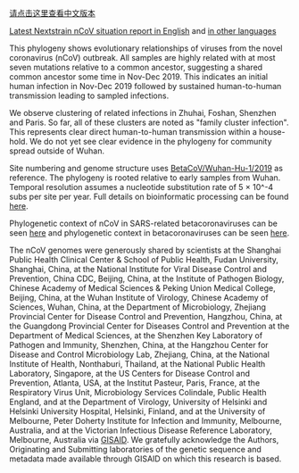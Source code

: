 [请点击这里查看中文版本](/ncov/zh)

[Latest Nextstrain nCoV situation report in English](https://nextstrain.org/narratives/ncov/sit-rep/2020-01-30) and [in other languages](https://nextstrain.org/narratives/ncov/sit-rep/)

This phylogeny shows evolutionary relationships of viruses from the novel coronavirus (nCoV) outbreak. All samples are highly related with at most seven mutations relative to a common ancestor, suggesting a shared common ancestor some time in Nov-Dec 2019. This indicates an initial human infection in Nov-Dec 2019 followed by sustained human-to-human transmission leading to sampled infections.

We observe clustering of related infections in Zhuhai, Foshan, Shenzhen and Paris. So far, all of these clusters are noted as "family cluster infection". This represents clear direct human-to-human transmission within a house-hold. We do not yet see clear evidence in the phylogeny for community spread outside of Wuhan.

Site numbering and genome structure uses [BetaCoV/Wuhan-Hu-1/2019](https://www.ncbi.nlm.nih.gov/nuccore/MN908947) as reference. The phylogeny is rooted relative to early samples from Wuhan. Temporal resolution assumes a nucleotide substitution rate of 5 &times; 10^-4 subs per site per year. Full details on bioinformatic processing can be found [here](https://github.com/nextstrain/ncov).

Phylogenetic context of nCoV in SARS-related betacoronaviruses can be seen [here](https://nextstrain.org/groups/blab/sars-like-cov) and phylogenetic context in betacoronaviruses can be seen [here](https://nextstrain.org/groups/blab/beta-cov).

The nCoV genomes were generously shared by scientists at the Shanghai Public Health Clinical Center & School of Public Health, Fudan University, Shanghai, China, at the National Institute for Viral Disease Control and Prevention, China CDC, Beijing, China, at the Institute of Pathogen Biology, Chinese Academy of Medical Sciences & Peking Union Medical College, Beijing, China, at the Wuhan Institute of Virology, Chinese Academy of Sciences, Wuhan, China, at the Department of Microbiology, Zhejiang Provincial Center for Disease Control and Prevention, Hangzhou, China, at the Guangdong Provincial Center for Diseases Control and Prevention at the Department of Medical Sciences, at the Shenzhen Key Laboratory of Pathogen and Immunity, Shenzhen, China, at the Hangzhou Center for Disease and Control Microbiology Lab, Zhejiang, China, at the National Institute of Health, Nonthaburi, Thailand, at the National Public Health Laboratory, Singapore, at the US Centers for Disease Control and Prevention, Atlanta, USA, at the Institut Pasteur, Paris, France, at the Respiratory Virus Unit, Microbiology Services Colindale, Public Health England, and at the Department of Virology, University of Helsinki and Helsinki University Hospital, Helsinki, Finland, and at the University of Melbourne, Peter Doherty Institute for Infection and Immunity, Melbourne, Australia, and at the Victorian Infectious Disease Reference Laboratory, Melbourne, Australia via [GISAID](https://gisaid.org). We gratefully acknowledge the Authors, Originating and Submitting laboratories of the genetic sequence and metadata made available through GISAID on which this research is based.
